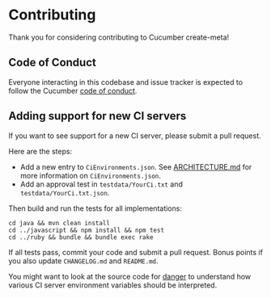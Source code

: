 # Contributing

Thank you for considering contributing to Cucumber create-meta!

## Code of Conduct

Everyone interacting in this codebase and issue tracker is expected to follow
the Cucumber [code of conduct](https://cucumber.io/conduct).

## Adding support for new CI servers

If you want to see support for a new CI server, please submit a pull request.

Here are the steps:

* Add a new entry to `CiEnvironments.json`.
  See [ARCHITECTURE.md](./ARCHITECTURE.md#ci-definitions) for more information on
  `CiEnvironments.json`.
* Add an approval test in `testdata/YourCi.txt` and `testdata/YourCi.txt.json`.

Then build and run the tests for all implementations:

    cd java && mvn clean install
    cd ../javascript && npm install && npm test
    cd ../ruby && bundle && bundle exec rake

If all tests pass, commit your code and submit a pull request. Bonus points if you
also update `CHANGELOG.md` and `README.md`.

You might want to look at the source code for [danger](https://github.com/danger/danger/tree/master/lib/danger/ci_source)
to understand how various CI server environment variables should be interpreted.
